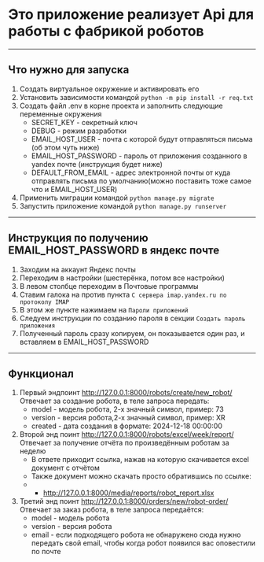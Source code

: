 # Это приложение реализует Api для работы с фабрикой роботов

---

## Что нужно для запуска

1. Создать виртуальное окружение и активировать его
2. Установить зависимости командой `python -m pip install -r req.txt`
3. Создать файл .env в корне проекта и заполнить следующие переменные окружения
    * SECRET_KEY - секретный ключ
    * DEBUG - режим разработки
    * EMAIL_HOST_USER - почта с которой будут отправляться письма (об этом чуть ниже)
    * EMAIL_HOST_PASSWORD - пароль от приложения созданного в yandex почте (инструкция будет ниже)
    * DEFAULT_FROM_EMAIL - адрес электронной почты от куда отправлять письма по умолчанию(можно поставить тоже самое что
      и EMAIL_HOST_USER)
4. Применить миграции командой `python manage.py migrate`
5. Запустить приложение командой `python manage.py runserver`

---

## Инструкция по получению EMAIL_HOST_PASSWORD в яндекс почте
1. Заходим на аккаунт Яндекс почты 
2. Переходим в настройки (шестерёнка, потом все настройки)
3. В левом столбце переходим в Почтовые программы
4. Ставим галока на против пункта `С сервера imap.yandex.ru по протоколу IMAP`
5. В этом же пункте нажимаем на `Пароли приложений`
6. Следуем инструкции по созданию пароля в секции `Создать пароль приложения`
7. Полученный пароль сразу копируем, он показывается один раз, и вставляем в EMAIL_HOST_PASSWORD

---

## Функционал
1. Первый эндпоинт http://127.0.0.1:8000/robots/create/new_robot/
   Отвечает за создание робота, в теле запроса передать:
    * model - модель робота, 2-х значный символ, пример: 73
    * version - версия робота,2-х значный символ, пример: XR
    * created - дата создания в формате: 2024-12-18 00:00:00
2. Второй энд поинт http://127.0.0.1:8000/robots/excel/week/report/
   Отвечает за получение отчёта по произведённым роботам за неделю
    * В ответе приходит ссылка, нажав на которую скачивается excel документ с отчётом
    * Также документ можно скачать просто обратившись по ссылке:
    *
        * http://127.0.0.1:8000/media/reports/robot_report.xlsx
3. Третий энд поинт http://127.0.0.1:8000/orders/new/robot-order/
   Отвечает за заказ робота, в теле запроса передаётся:
    * model - модель робота
    * version - версия робота
    * email - если подходящего робота не обнаружено сюда нужно передать свой email, чтобы когда робот появился вас
      оповестили по почте